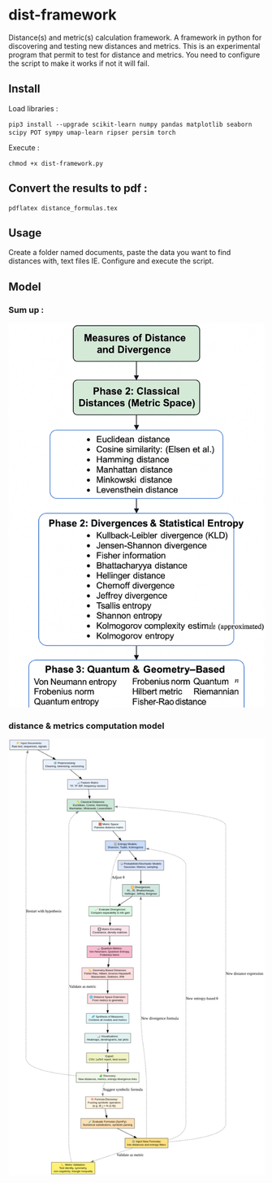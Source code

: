# dist-framework
Distance(s) and metric(s) calculation framework. A framework in python for discovering and testing new distances and metrics. This is an experimental program that permit to test for distance and metrics. You need to configure the script to make it works if not it will fail. 

## Install
Load libraries :
```
pip3 install --upgrade scikit-learn numpy pandas matplotlib seaborn scipy POT sympy umap-learn ripser persim torch
```

Execute : 
```
chmod +x dist-framework.py
```

## Convert the results to pdf :
```
pdflatex distance_formulas.tex
```

## Usage 
Create a folder named documents, paste the data you want to find distances with, text files IE. 
Configure and execute the script.

## Model
### Sum up : 
![Phases](./phases.png)

### distance & metrics computation model
![model_graphviz](./graphviz2.png)
